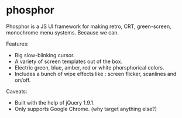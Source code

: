 phosphor
========

Phosphor is a JS UI framework for making retro, CRT, green-screen, monochrome menu systems. Because we can.

Features:
* Big slow-blinking cursor.
* A variety of screen templates out of the box.
* Electric green, blue, amber, red or white phorsphorical colors.
* Includes a bunch of wipe effects like : screen flicker, scanlines and on/off.

Caveats:
* Built with the help of jQuery 1.9.1.
* Only supports Google Chrome. (why target anything else?)


